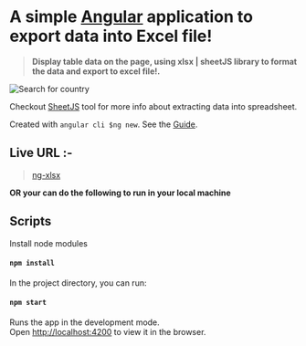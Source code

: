 # A simple [Angular](https://angular.io/) application to export data into Excel file!

> **Display table data on the page, using xlsx | sheetJS library to format the data and export to excel file!.**

![Search for country](https://kumargandhi.github.io/assets/ng-xlsx/NgXlsx.png)

Checkout [SheetJS](https://github.com/SheetJS/sheetjs) tool for more info about extracting data into spreadsheet. 

Created with `angular cli $ng new`. See the [Guide](https://angular.io/tutorial/toh-pt0).

## Live URL :-

> [ng-xlsx](https://ng-xlsx.netlify.app/)

**OR your can do the following to run in your local machine**

## Scripts

Install node modules

#### `npm install`

In the project directory, you can run:

#### `npm start`

Runs the app in the development mode.<br>
Open [http://localhost:4200](http://localhost:4200) to view it in the browser.